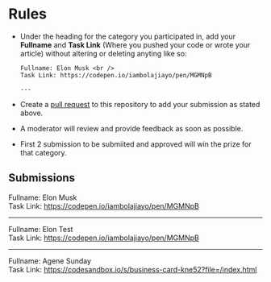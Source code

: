 # Rules

- Under the heading for the category you participated in, add your **Fullname** and **Task Link** (Where you pushed your code or wrote your article) without altering or deleting anyting like so:
  
  ```
  Fullname: Elon Musk <br />
  Task Link: https://codepen.io/iambolajiayo/pen/MGMNpB
  
  ---
  
  ```

- Create a [pull request](https://help.github.com/en/github/collaborating-with-issues-and-pull-requests/creating-a-pull-request) to this repository to add your submission as stated above.
- A moderator will review and provide feedback as soon as possible.
- First 2 submission to be submiited and approved will win the prize for that category.

## Submissions

Fullname: Elon Musk <br />
Task Link: https://codepen.io/iambolajiayo/pen/MGMNpB

---

Fullname: Elon Test <br />
Task Link: https://codepen.io/iambolajiayo/pen/MGMNpB

---

Fullname: Agene Sunday <br />
Task Link: https://codesandbox.io/s/business-card-kne52?file=/index.html
